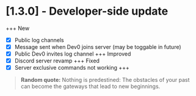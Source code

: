 # [1.3.0] - Developer-side update

+++ New
- [x] Public log channels
- [x] Message sent when Dev0 joins server (may be toggable in future)
- [x] Public Dev0 invites log channel
+++ Improved
- [x] Discord server revamp
+++ Fixed
- [x] Server exclusive commands not working
+++

> **Random quote:** Nothing is predestined: The obstacles of your past can become the gateways that lead to new beginnings.